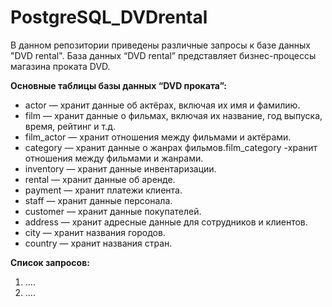 # PostgreSQL_DVDrental

В данном репозитории приведены различные запросы к базе данных "DVD rental".
База данных “DVD rental” представляет бизнес-процессы магазина проката DVD.

<b>Основные таблицы базы данных “DVD проката”:</b>
<ul>
  <li>actor — хранит данные об актёрах, включая их имя и фамилию.</li>
  <li>film — хранит данные о фильмах, включая их название, год выпуска, время, рейтинг и т.д.</li>
  <li>film_actor — хранит отношения между фильмами и актёрами.</li>
  <li>category — хранит данные о жанрах фильмов.film_category -хранит отношения между фильмами и жанрами.</li>
  <li>inventory — хранит данные инвентаризации.</li>
  <li>rental — хранит данные об аренде.</li>
  <li>payment — хранит платежи клиента.</li>
  <li>staff — хранит данные персонала.</li>
  <li>customer — хранит данные покупателей.</li>
  <li>address — хранит адресные данные для сотрудников и клиентов.</li>
  <li>city — хранит названия городов.</li>
  <li>country — хранит названия стран.</li>  
</ul>

<b>Cписок запросов:</b>
<ol>
  <li>....</li>
  <li>....</li>
</ol>

<!--<b>Модель ER “DVD rental”</b>-->
<!--![DVDrental_ERmodel](https://user-images.githubusercontent.com/38960003/212486435-8204702a-1bb0-40dc-8fb6-9eed1fd45a4c.png)-->


